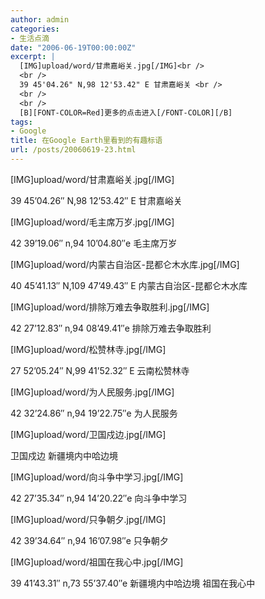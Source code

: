 ```yaml
---
author: admin
categories:
- 生活点滴
date: "2006-06-19T00:00:00Z"
excerpt: |
  [IMG]upload/word/甘肃嘉峪关.jpg[/IMG]<br />
  <br />
  39 45'04.26" N,98 12'53.42" E 甘肃嘉峪关 <br />
  <br />
  <br />
  [B][FONT-COLOR=Red]更多的点击进入[/FONT-COLOR][/B]
tags:
- Google
title: 在Google Earth里看到的有趣标语
url: /posts/20060619-23.html
---
```

[IMG]upload/word/甘肃嘉峪关.jpg[/IMG]

39 45&#8217;04.26&#8243; N,98 12&#8217;53.42&#8243; E 甘肃嘉峪关 

[IMG]upload/word/毛主席万岁.jpg[/IMG]

42 39&#8217;19.06&#8243; n,94 10&#8217;04.80&#8243;e 毛主席万岁 

[IMG]upload/word/内蒙古自治区-昆都仑木水库.jpg[/IMG]

40 45&#8217;41.13&#8243; N,109 47&#8217;49.43&#8243; E 内蒙古自治区-昆都仑木水库 

[IMG]upload/word/排除万难去争取胜利.jpg[/IMG]

42 27&#8217;12.83&#8243; n,94 08&#8217;49.41&#8243;e 排除万难去争取胜利 

[IMG]upload/word/松赞林寺.jpg[/IMG]

27 52&#8217;05.24&#8243; N,99 41&#8217;52.32&#8243; E 云南松赞林寺 

[IMG]upload/word/为人民服务.jpg[/IMG]

42 32&#8217;24.86&#8243; n,94 19&#8217;22.75&#8243;e 为人民服务 

[IMG]upload/word/卫国戍边.jpg[/IMG]

卫国戍边 新疆境内中哈边境

[IMG]upload/word/向斗争中学习.jpg[/IMG]

42 27&#8217;35.34&#8243; n,94 14&#8217;20.22&#8243;e 向斗争中学习 

[IMG]upload/word/只争朝夕.jpg[/IMG]

42 39&#8217;34.64&#8243; n,94 16&#8217;07.98&#8243;e 只争朝夕 

[IMG]upload/word/祖国在我心中.jpg[/IMG]

39 41&#8217;43.31&#8243; n,73 55&#8217;37.40&#8243;e 新疆境内中哈边境 祖国在我心中